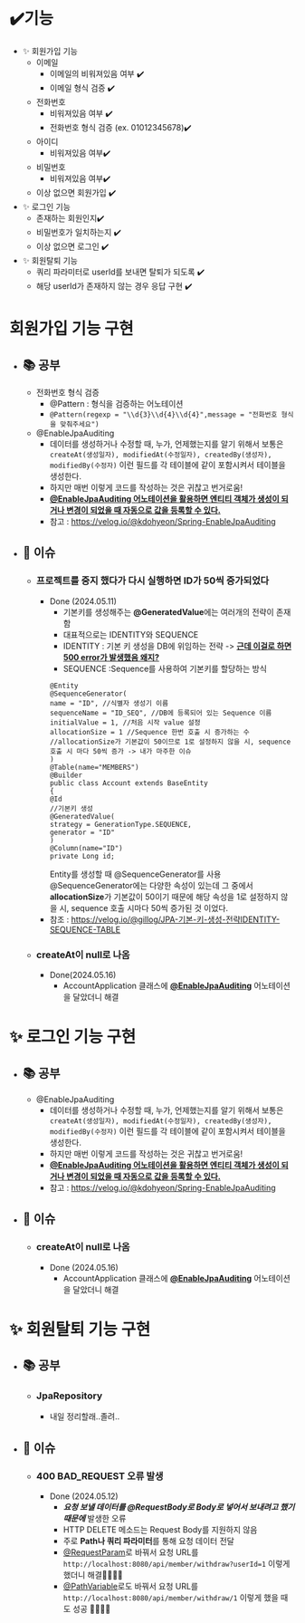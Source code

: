 ✔️기능
==========
- ✨ 회원가입 기능
  - 이메일
    - 이메일의 비워져있음 여부 ✔️
    - 이메일 형식 검증 ✔️
  - 전화번호
    - 비워져있음 여부 ✔️
    - 전화번호 형식 검증 (ex. 01012345678)✔️
  - 아이디
    - 비워져있음 여부✔️
  - 비밀번호
    - 비워져있음 여부✔️
  - 이상 없으면 회원가입 ✔️
- ✨ 로그인 기능
  - 존재하는 회원인지✔️
  - 비밀번호가 일치하는지 ✔️
  - 이상 없으면 로그인 ✔️
- ✨ 회원탈퇴 기능
  - 쿼리 파라미터로 userId를 보내면 탈퇴가 되도록 ✔️
  - 해당 userId가 존재하지 않는 경우 응답 구현 ✔️
 
    
회원가입 기능 구현
=====================
- ## 📚 공부
  - 전화번호 형식 검증
    - @Pattern : 형식을 검증하는 어노테이션
    - ```@Pattern(regexp = "\\d{3}\\d{4}\\d{4}",message = "전화번호 형식을 맞춰주세요")```
  - @EnableJpaAuditing
    - 데이터를 생성하거나 수정할 때, 누가, 언제했는지를 알기 위해서 보통은
      ``` createAt(생성일자), modifiedAt(수정일자), createdBy(생성자), modifiedBy(수정자)```
      이런 필드를 각 테이블에 같이 포함시켜서 테이블을 생성한다.
    - 하지만 매번 이렇게 코드를 작성하는 것은 귀찮고 번거로움!
    -  **<u>@EnableJpaAuditing 어노테이션을 활용하면 엔티티 객체가 생성이 되거나 변경이 되었을 때 자동으로 값을 등록할 수 있다. </u>**
    - 참고 : <https://velog.io/@kdohyeon/Spring-EnableJpaAuditing>
- ## 🐛 이슈
  - ### 프로젝트를 중지 했다가 다시 실행하면 ID가 50씩 증가되었다
    - Done (2024.05.11)
      - 기본키를 생성해주는 **@GeneratedValue**에는 여러개의 전략이 존재함
      - 대표적으로는 IDENTITY와 SEQUENCE
      - IDENTITY : 기본 키 생성을 DB에 위임하는 전략 -> **<u> 근데 이걸로 하면 500 error가 발생했음 왜지?</u>**
      - SEQUENCE :Sequence를 사용하여 기본키를 할당하는 방식
      ```
      @Entity
      @SequenceGenerator(
      name = "ID", //식별자 생성기 이름
      sequenceName = "ID_SEQ", //DB에 등록되어 있는 Sequence 이름
      initialValue = 1, //처음 시작 value 설정
      allocationSize = 1 //Sequence 한번 호출 시 증가하는 수
      //allocationSize가 기본값이 50이므로 1로 설정하지 않을 시, sequence 호출 시 마다 50씩 증가 -> 내가 마주한 이슈
      )
      @Table(name="MEMBERS")
      @Builder
      public class Account extends BaseEntity
      {
      @Id
      //기본키 생성
      @GeneratedValue(
      strategy = GenerationType.SEQUENCE,
      generator = "ID"
      )
      @Column(name="ID")
      private Long id;
      ```
        Entity를 생성할 때 @SequenceGenerator를 사용
        @SequenceGenerator에는 다양한 속성이 있는데
        그 중에서 **allocationSize**가 기본값이 50이기 때문에 해당 속성을 1로 설정하지 않을 시, sequence 호출 시마다 50씩 증가된 것 이었다.
    - 참조 : <https://velog.io/@gillog/JPA-기본-키-생성-전략IDENTITY-SEQUENCE-TABLE>
  - ### createAt이 null로 나옴
    - Done(2024.05.16)
      - AccountApplication 클래스에 **<u>@EnableJpaAuditing</u>** 어노테이션을 달았더니 해결

✨ 로그인 기능 구현
==================
- ## 📚 공부
  - @EnableJpaAuditing
    - 데이터를 생성하거나 수정할 때, 누가, 언제했는지를 알기 위해서 보통은
      ``` createAt(생성일자), modifiedAt(수정일자), createdBy(생성자), modifiedBy(수정자)```
      이런 필드를 각 테이블에 같이 포함시켜서 테이블을 생성한다.
    - 하지만 매번 이렇게 코드를 작성하는 것은 귀찮고 번거로움!
    -  **<u>@EnableJpaAuditing 어노테이션을 활용하면 엔티티 객체가 생성이 되거나 변경이 되었을 때 자동으로 값을 등록할 수 있다. </u>**
    - 참고 : <https://velog.io/@kdohyeon/Spring-EnableJpaAuditing>
 - ## 🐛 이슈
   - ### createAt이 null로 나옴
     - Done (2024.05.16)
       - AccountApplication 클래스에 **<u>@EnableJpaAuditing</u>** 어노테이션을 달았더니 해결

✨ 회원탈퇴 기능 구현 
=====================
- ## 📚 공부
  - ### JpaRepository
    - 내일 정리할래..졸려..
- ## 🐛 이슈
  - ### 400 BAD_REQUEST 오류 발생
    - Done (2024.05.12)
      - ***요청 보낼 데이터를 @RequestBody로 Body로 넣어서 보내려고 했기 때문에*** 발생한 오류
      - HTTP DELETE 메소드는 Request Body를 지원하지 않음
      - 주로 **Path나 쿼리 파라미터**를 통해 요청 데이터 전달
      - <u>@RequestParam</u>로 바꿔서 요청 URL를 ```http://localhost:8080/api/member/withdraw?userId=1``` 이렇게 했더니 해결👏🏻👏🏻
      - <u>@PathVariable</u>로도 바꿔서 요청 URL를 ```http://localhost:8080/api/member/withdraw/1``` 이렇게 했을 때도 성공 👏🏻👏🏻
